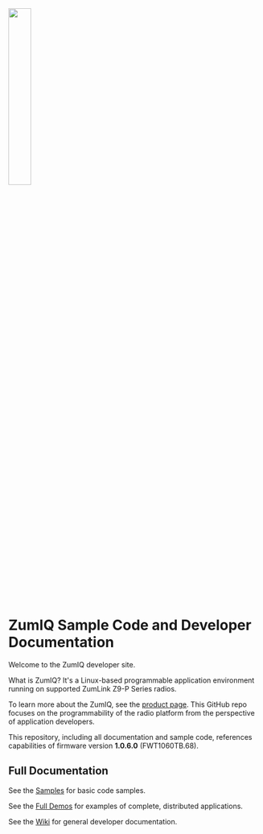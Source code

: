 <img height=30% width=30% src="https://github.com/FreeWaveTechnologies/ZumIQ/wiki/images/NEWZUMLINKHOME.png"/>

# ZumIQ Sample Code and Developer Documentation

Welcome to the ZumIQ developer site.

What is ZumIQ? It's a Linux-based programmable application environment running on supported ZumLink Z9-P Series radios.

To learn more about the ZumIQ, see the [product page](http://www.freewave.com/products/zumlink-ipr-iiot-programmable-radio/). This GitHub repo focuses on the programmability of the radio platform from the perspective of application developers.

This repository, including all documentation and sample code, references capabilities of firmware version **1.0.6.0** (FWT1060TB.68).

Full Documentation
------------------

See the [Samples](./samples) for basic code samples.

See the [Full Demos](./full-demos) for examples of complete, distributed applications.

See the [Wiki](https://github.com/FreeWaveTechnologies/ZumIQ/wiki) for general developer documentation.




